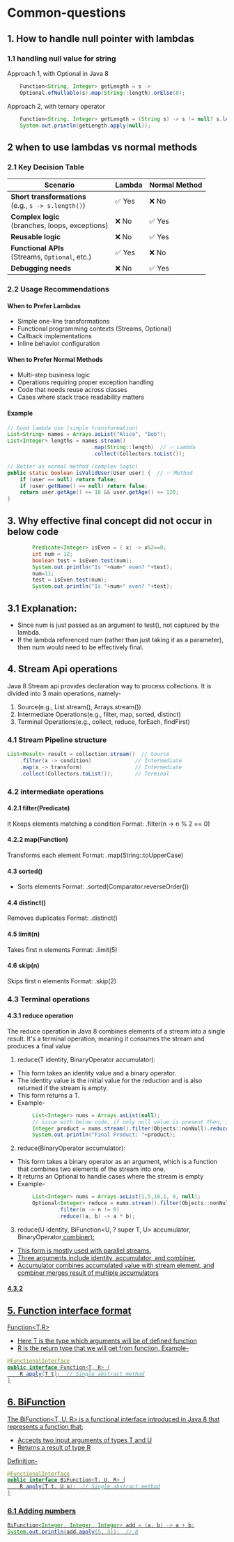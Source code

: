# Common-questions

## 1. How to handle null pointer with lambdas
### 1.1 handling null value for string
Approach 1, with Optional in Java 8
```java
    Function<String, Integer> getLength = s ->
    Optional.ofNullable(s).map(String::length).orElse(0);
```
Approach 2, with ternary operator
```java
    Function<String, Integer> getLength = (String s) -> s != null? s.length():0;
    System.out.println(getLength.apply(null));
```
## 2 when to use lambdas vs normal methods

### 2.1 Key Decision Table

| Scenario                          | Lambda | Normal Method |
|-----------------------------------|--------|---------------|
| **Short transformations**<br>(e.g., `s -> s.length()`) | ✅ Yes | ❌ No |
| **Complex logic**<br>(branches, loops, exceptions) | ❌ No | ✅ Yes |
| **Reusable logic**               | ❌ No | ✅ Yes |
| **Functional APIs**<br>(Streams, `Optional`, etc.) | ✅ Yes | ❌ No |
| **Debugging needs**              | ❌ No | ✅ Yes |

### 2.2 Usage Recommendations
#### When to Prefer Lambdas
- Simple one-line transformations
- Functional programming contexts (Streams, Optional)
- Callback implementations
- Inline behavior configuration

#### When to Prefer Normal Methods
- Multi-step business logic
- Operations requiring proper exception handling
- Code that needs reuse across classes
- Cases where stack trace readability matters

#### Example

```java
// Good lambda use (simple transformation)
List<String> names = Arrays.asList("Alice", "Bob");
List<Integer> lengths = names.stream()
                           .map(String::length)  // ✅ Lambda
                           .collect(Collectors.toList());

// Better as normal method (complex logic)
public static boolean isValidUser(User user) {  // ✅ Method
    if (user == null) return false;
    if (user.getName() == null) return false;
    return user.getAge() >= 18 && user.getAge() <= 120;
}
```
## 3. Why effective final concept did not occur in below code
```java
        Predicate<Integer> isEven = ( x) -> x%2==0;
        int num = 12;
        boolean test = isEven.test(num);
        System.out.println("Is "+num+" even? "+test);
        num=11;
        test = isEven.test(num);
        System.out.println("Is "+num+" even? "+test);
```
## 3.1 Explanation:
- Since num is just passed as an argument to test(), not captured by the lambda.
- If the lambda referenced num (rather than just taking it as a parameter), then num would need to be effectively final.

## 4. Stream Api operations
Java 8 Stream api provides declaration way to process collections.
It is divided into 3 main operations, namely-
1. Source(e.g., List.stream(), Arrays.stream())
2. Intermediate Operations(e.g., filter, map, sorted, distinct)
3. Terminal Operations(e.g., collect, reduce, forEach, findFirst)

### 4.1 Stream Pipeline structure
```java
List<Result> result = collection.stream()  // Source
    .filter(x -> condition)              // Intermediate
    .map(x -> transform)                 // Intermediate
    .collect(Collectors.toList());       // Terminal
```

### 4.2 intermediate operations
#### 4.2.1 filter(Predicate)	
It Keeps elements matching a condition
Format: .filter(n -> n % 2 == 0)

#### 4.2.2 map(Function)	
Transforms each element
Format: .map(String::toUpperCase)

#### 4.3 sorted()
- Sorts elements
Format: .sorted(Comparator.reverseOrder())

#### 4.4 distinct()
Removes duplicates
Format: .distinct()

#### 4.5 limit(n)
Takes first n elements
Format: .limit(5)

#### 4.6 skip(n)
Skips first n elements
Format: .skip(2)

### 4.3 Terminal operations
#### 4.3.1 reduce operation
The reduce operation in Java 8 combines elements of a stream into a single result. 
It's a terminal operation, meaning it consumes the stream and produces a final value

1. reduce(T identity, BinaryOperator<T> accumulator):
- This form takes an identity value and a binary operator. 
- The identity value is the initial value for the reduction and is also returned if the stream is empty. 
- This form returns a T.
- Example-
```java
        List<Integer> nums = Arrays.asList(null);
        // issue with below code, if only null value is present then, it will return 1
        Integer product = nums.stream().filter(Objects::nonNull).reduce(1, (a, b) -> a * b);
        System.out.println("Final Product: "+product);
```

2. reduce(BinaryOperator<T> accumulator):
- This form takes a binary operator as an argument, which is a function that combines two elements of the stream into one. 
- It returns an Optional<T> to handle cases where the stream is empty
- Example-
```java
        List<Integer> nums = Arrays.asList(1,5,10,1, 0, null);
        Optional<Integer> reduce = nums.stream().filter(Objects::nonNull)
                .filter(n -> n != 0)
                .reduce((a, b) -> a * b);

```
3. reduce(U identity, BiFunction<U, ? super T, U> accumulator, BinaryOperator<U> combiner):
- This form is mostly used with parallel streams.
- Three arguments include identity, accumulator, and combiner.
- Accumulator combines accumulated value with stream element, and combiner merges result of multiple accumulators

#### 4.3.2 

## 5. Function interface format
Function<T,R>
- Here T is the type which arguments will be of defined function
- R is the return type that we will get from function, 
Example-
```java
@FunctionalInterface
public interface Function<T, R> {
    R apply(T t);  // Single abstract method
}
```

## 6. BiFunction
The BiFunction<T, U, R> is a functional interface introduced in Java 8 that represents a function that:
- Accepts two input arguments of types T and U
- Returns a result of type R

Definition-
```java
@FunctionalInterface
public interface BiFunction<T, U, R> {
    R apply(T t, U u);  // Single abstract method
}
```
### 6.1 Adding numbers
```java
BiFunction<Integer, Integer, Integer> add = (a, b) -> a + b;
System.out.println(add.apply(5, 3));  // 8
```